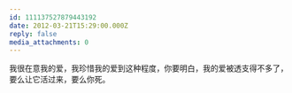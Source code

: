 ```yaml
---
id: 111137527879443192
date: 2012-03-21T15:29:00.000Z
reply: false
media_attachments: 0
---
```


我很在意我的爱，我珍惜我的爱到这种程度，你要明白，我的爱被透支得不多了，要么让它活过来，要么你死。 ​​​​

